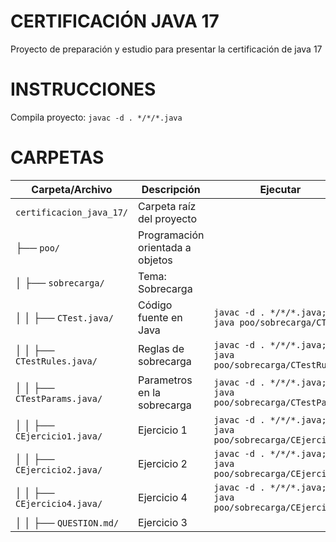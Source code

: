 # CERTIFICACIÓN JAVA 17

Proyecto de preparación y estudio para presentar la certificación de java 17

# INSTRUCCIONES

Compila proyecto:
`
javac -d . */*/*.java
`

# CARPETAS

| Carpeta/Archivo                 | Descripción                               | Ejecutar |
|---------------------------------|-------------------------------------------|-------------------------------------------|
| `certificacion_java_17/`        | Carpeta raíz del proyecto                 ||
| ├── `poo/`                      | Programación orientada a objetos          ||
| │   ├── `sobrecarga/`           | Tema: Sobrecarga                          ||
| │   │   ├── `CTest.java/`       | Código fuente en Java                     | `javac -d . */*/*.java; java poo/sobrecarga/CTest`|
| │   │   ├── `CTestRules.java/`  | Reglas de sobrecarga                      | `javac -d . */*/*.java; java poo/sobrecarga/CTestRules`|
| │   │   ├── `CTestParams.java/` | Parametros en la sobrecarga               | `javac -d . */*/*.java; java poo/sobrecarga/CTestParams`|
| │   │   ├── `CEjercicio1.java/` | Ejercicio 1                               |  `javac -d . */*/*.java; java poo/sobrecarga/CEjercicio1`|
| │   │   ├── `CEjercicio2.java/` | Ejercicio 2                               |  `javac -d . */*/*.java; java poo/sobrecarga/CEjercicio2`|
| │   │   ├── `CEjercicio4.java/` | Ejercicio 4                               |  `javac -d . */*/*.java; java poo/sobrecarga/CEjercicio4`|
| │   │   ├── `QUESTION.md/`      | Ejercicio 3                               ||

